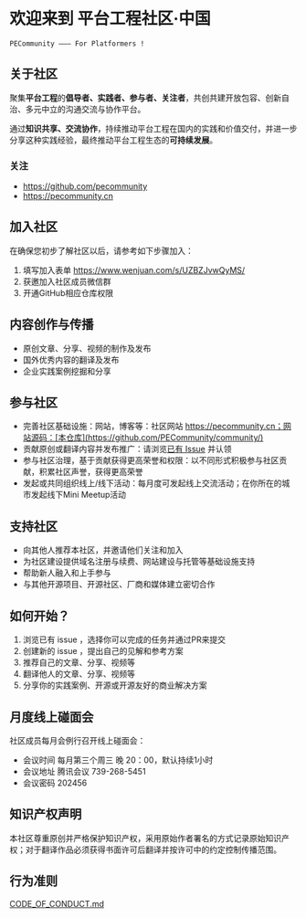 # 欢迎来到 平台工程社区·中国  

    PECommunity ——— For Platformers !  

## 关于社区
聚集**平台工程**的**倡导者、实践者、参与者、关注者**，共创共建开放包容、创新自治、多元中立的沟通交流与协作平台。

通过**知识共享、交流协作**，持续推动平台工程在国内的实践和价值交付，并进一步分享这种实践经验，最终推动平台工程生态的**可持续发展**。

### 关注
- https://github.com/pecommunity
- https://pecommunity.cn

## 加入社区
在确保您初步了解社区以后，请参考如下步骤加入：
1. 填写加入表单 https://www.wenjuan.com/s/UZBZJvwQyMS/
2. 获邀加入社区成员微信群
3. 开通GitHub相应仓库权限 

## 内容创作与传播
- 原创文章、分享、视频的制作及发布 
- 国外优秀内容的翻译及发布 
- 企业实践案例挖掘和分享  

## 参与社区
- 完善社区基础设施：网站，博客等：社区网站 https://pecommunity.cn；网站源码：[本仓库](https://github.com/PECommunity/community/) 
- 贡献原创或翻译内容并发布推广：请浏览[已有 Issue](https://github.com/PECommunity/community/issues) 并认领 
- 参与社区治理，基于贡献获得更高荣誉和权限：以不同形式积极参与社区贡献，积累社区声誉，获得更高荣誉
- 发起或共同组织线上/线下活动：每月度可发起线上交流活动；在你所在的城市发起线下Mini Meetup活动 

## 支持社区 
- 向其他人推荐本社区，并邀请他们关注和加入  
- 为社区建设提供域名注册与续费、网站建设与托管等基础设施支持 
- 帮助新人融入和上手参与
- 与其他开源项目、开源社区、厂商和媒体建立密切合作


## 如何开始？
1. 浏览已有 issue ，选择你可以完成的任务并通过PR来提交 
2. 创建新的 issue ，提出自己的见解和参考方案 
3. 推荐自己的文章、分享、视频等
4. 翻译他人的文章、分享、视频等
5. 分享你的实践案例、开源或开源友好的商业解决方案 

## 月度线上碰面会
社区成员每月会例行召开线上碰面会：
- 会议时间 每月第三个周三 晚 20：00，默认持续1小时
- 会议地址 腾讯会议 739-268-5451
- 会议密码 202456  

## 知识产权声明
本社区尊重原创并严格保护知识产权，采用原始作者署名的方式记录原始知识产权；对于翻译作品必须获得书面许可后翻译并按许可中的约定控制传播范围。 

## 行为准则
[CODE_OF_CONDUCT.md](./CODE_OF_CONDUCT.md)
